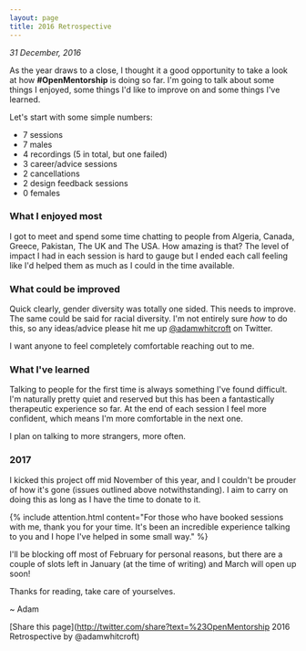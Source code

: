 ```yaml
---
layout: page
title: 2016 Retrospective
---
```


*31 December, 2016*

As the year draws to a close, I thought it a good opportunity to take a look at how **#OpenMentorship** is doing so far. I'm going to talk about some things I enjoyed, some things I'd like to improve on and some things I've learned.

Let's start with some simple numbers:

* 7 sessions
* 7 males
* 4 recordings (5 in total, but one failed)
* 3 career/advice sessions
* 2 cancellations
* 2 design feedback sessions
* 0 females

### What I enjoyed most

I got to meet and spend some time chatting to people from Algeria, Canada, Greece, Pakistan, The UK and The USA. How amazing is that? The level of impact I had in each session is hard to gauge but I ended each call feeling like I'd helped them as much as I could in the time available.

### What could be improved

Quick clearly, gender diversity was totally one sided. This needs to improve. The same could be said for racial diversity. I'm not entirely sure *how* to do this, so any ideas/advice please hit me up [@adamwhitcroft](https://twitter.com/AdamWhitcroft) on Twitter.

I want anyone to feel completely comfortable reaching out to me.

### What I've learned

Talking to people for the first time is always something I've found difficult. I'm naturally pretty quiet and reserved but this has been a fantastically therapeutic experience so far. At the end of each session I feel more confident, which means I'm more comfortable in the next one.

I plan on talking to more strangers, more often.

### 2017

I kicked this project off mid November of this year, and I couldn't be prouder of how it's gone (issues outlined above notwithstanding). I aim to carry on doing this as long as I have the time to donate to it.

{% include attention.html content="For those who have booked sessions with me, thank you for your time. It's been an incredible experience talking to you and I hope I've helped in some small way." %}

I'll be blocking off most of February for personal reasons, but there are a couple of slots left in January (at the time of writing) and March will open up soon!

Thanks for reading, take care of yourselves.

~ Adam

[Share this page](http://twitter.com/share?text=%23OpenMentorship 2016 Retrospective by @adamwhitcroft)
